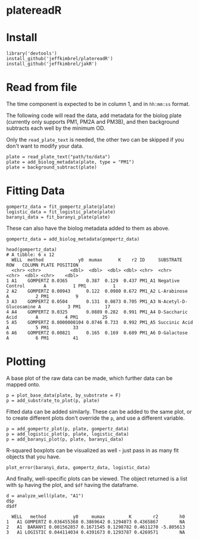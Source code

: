 # platereadR

# Install

```
library('devtools')
install_github('jeffkimbrel/platereadR')
install_github('jeffkimbrel/jakR')
```
# Read from file

The time component is expected to be in column 1, and in `hh:mm:ss` format. 

The following code will read the data, add metadata for the biolog plate (currently only supports PM1, PM2A and PM3B), and then background subtracts each well by the minimum OD.

Only the `read_plate_text` is needed, the other two can be skipped if you don't want to modify your data.

```
plate = read_plate_text("path/to/data")
plate = add_biolog_metadata(plate, type = "PM1")
plate = background_subtract(plate)
```

# Fitting Data

```
gompertz_data = fit_gompertz_plate(plate)
logistic_data = fit_logistic_plate(plate)
baranyi_data = fit_baranyi_plate(plate)
```

These can also have the biolog metadata added to them as above.

```
gompertz_data = add_biolog_metadata(gompertz_data)

head(gompertz_data)
# A tibble: 6 x 12
  WELL  method             y0  mumax      K    r2 ID     SUBSTRATE              ROW   COLUMN PLATE POSITION
  <chr> <chr>           <dbl>  <dbl>  <dbl> <dbl> <chr>  <chr>                  <chr>  <dbl> <chr>    <dbl>
1 A1    GOMPERTZ 0.0365       0.387  0.129  0.437 PM1_A1 Negative Control       A          1 PM1          1
2 A2    GOMPERTZ 0.00943      0.122  0.0980 0.672 PM1_A2 L-Arabinose            A          2 PM1          9
3 A3    GOMPERTZ 0.0504       0.131  0.0873 0.705 PM1_A3 N-Acetyl-D-Glucosamine A          3 PM1         17
4 A4    GOMPERTZ 0.0325       0.0889 0.282  0.991 PM1_A4 D-Saccharic Acid       A          4 PM1         25
5 A5    GOMPERTZ 0.0000000104 0.0746 0.733  0.992 PM1_A5 Succinic Acid          A          5 PM1         33
6 A6    GOMPERTZ 0.00821      0.165  0.169  0.689 PM1_A6 D-Galactose            A          6 PM1         41
```


# Plotting

A base plot of the raw data can be made, which further data can be mapped onto.

```
p = plot_base_data(plate, by_substrate = F)
p = add_substrate_to_plot(p, plate)
```

Fitted data can be added similarly. These can be added to the same plot, or to create different plots don't override the `p`, and use a different variable.

```
p = add_gompertz_plot(p, plate, gompertz_data)
p = add_logistic_plot(p, plate, logistic_data)
p = add_baranyi_plot(p, plate, baranyi_data)
```

R-squared boxplots can be visualized as well - just pass in as many fit objects that you have.

```
plot_error(baranyi_data, gompertz_data, logistic_data)
```

And finally, well-specific plots can be viewed. The object returned is a list with `$p` having the plot, and `$df` having the dataframe.

```
d = analyze_well(plate, "A1")
d$p
d$df

  WELL   method          y0     mumax         K        r2        h0
1   A1 GOMPERTZ 0.036455368 0.3869642 0.1294073 0.4365867        NA
2   A1  BARANYI 0.001562857 0.1671545 0.1298782 0.4611270 -5.805613
3   A1 LOGISTIC 0.044114034 0.4391673 0.1293787 0.4269571        NA
```
